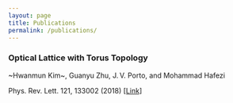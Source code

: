 ```yaml
---
layout: page
title: Publications
permalink: /publications/
---
```


### Optical Lattice with Torus Topology
~Hwanmun Kim~, Guanyu Zhu, J. V. Porto, and Mohammad Hafezi

Phys. Rev. Lett. 121, 133002 (2018) [[Link]](https://journals.aps.org/prl/abstract/10.1103/PhysRevLett.121.133002)
